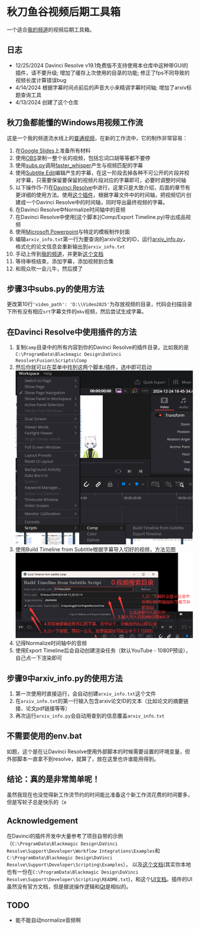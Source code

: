 # 秋刀鱼谷视频后期工具箱

一个适合[我的频道](https://space.bilibili.com/823532)的视频后期工具箱。

## 日志
- 12/25/2024 Davinci Resolve v19.1免费版不支持使用本仓库中这种带GUI的插件，请不要升级; 增加了缓存上次使用的目录的功能; 修正了fps不同导致的视频长度计算错误bug
- 4/14/2024 根据字幕时间点前后的声音大小来精调字幕时间轴; 增加了arxiv标题查询工具
- 4/13/2024 创建了这个仓库

## 秋刀鱼都能懂的Windows用视频工作流
这是一个我的频道流水线上的[普通视频](https://www.bilibili.com/video/BV12F4m1N7Mc/)，在新的工作流中，它的制作非常容易：
1. 在[Google Slides](https://docs.google.com/presentation)上准备所有材料
2. 使用[OBS](https://obsproject.com/)录制一整个长的视频，包括忘词口胡等等都不要停
3. 使用[subs.py](subs.py)调用[faster_whisper](https://github.com/SYSTRAN/faster-whisper)产生与视频匹配的字幕
4. 使用[Subtitle Edit](https://github.com/SubtitleEdit/subtitleedit)编辑产生的字幕，在这一阶段去掉各种不可公开的片段并校对字幕，只需要保留要保留的视频片段对应的字幕即可，必要时调整时间轴
5. 以下操作(5-7)在[Davinci Resolve](https://www.blackmagicdesign.com/products/davinciresolve)中进行，这里只是大致介绍，后面的章节有更详细的使用方法。使用[这个插件](<Comp/Build Timeline from Subtitle.py>)，根据字幕文件中的时间轴，把视频切片创建成一个Davinci Resolve中的时间轴，同时导出最终视频的字幕。
6. 在Davinci Resolve中Normalize时间轴中的音频
7. 在Davinci Resolve中使用[这个脚本](Comp/Export Timeline.py)导出成品视频
8. 使用[Microsoft Powerpoint](https://www.microsoft.com/en-us/microsoft-365/powerpoint)与特定的模板制作封面
9. 编辑`arxiv_info.txt`第一行为要查询的arxiv论文的ID，运行[arxiv_info.py](arxiv_info.py)，格式化的论文信息会重新输出到`arxiv_info.txt`
10. 手动上传到[我的频道](https://space.bilibili.com/823532)，并更新[这个文档](https://docs.qq.com/sheet/DSUdOTG9xWUdydVB6)
11. 等待审核结束，添加字幕，添加视频到合集
12. 和观众吹一会儿牛，然后摸了

## 步骤3中subs.py的使用方法
更改第10行`'video_path': 'D:\\Video2025'`为存放视频的目录，代码会扫描目录下所有没有相应`srt`字幕文件的`mkv`视频，然后尝试生成字幕。

## 在Davinci Resolve中使用插件的方法
1. 复制`Comp`目录中的所有内容到你的Davinci Resolve的插件目录，比如我的是`C:\ProgramData\Blackmagic Design\DaVinci Resolve\Fusion\Scripts\Comp`
2. 然后你就可以在菜单中找到这两个脚本/插件，选中即可启动
![alt text](figs/menu.png)
3. 使用Build Timeline from Subtitle根据字幕导入切好的视频，方法见图
![alt text](figs/plugin.png)
4. 记得Normalize时间轴中的音频
5. 使用Export Timeline后会自动创建渲染任务（默认YouTube - 1080P预设），自己点一下渲染即可

## 步骤9中arxiv_info.py的使用方法
1. 第一次使用时直接运行，会自动创建`arxiv_info.txt`这个文件
2. 在`arxiv_info.txt`的第一行输入包含arxiv论文ID的文本（比如论文的摘要链接、论文pdf链接等等）
3. 再次运行`arxiv_info.py`会自动用查到的信息覆盖`arxiv_info.txt`

## 不需要使用的env.bat
如题，这个是在让Davinci Resolve使用外部脚本的时候需要设置的环境变量，但外部脚本一直拿不到resolve，就算了，放在这里也许谁能用得到。

## 结论：真的是非常简单呢！
虽然我现在也没觉得新工作流节约的时间能比准备这个新工作流花费的时间要多，但是写轮子总是快乐的（x

## Acknowledgement
在Davinci的插件开发中大量参考了项目自带的示例（`C:\ProgramData\Blackmagic Design\DaVinci Resolve\Support\Developer\Workflow Integrations\Examples`和`C:\ProgramData\Blackmagic Design\DaVinci Resolve\Support\Developer\Scripting\Examples`），
以及[这个文档](https://resolve.cafe/developers/scripting/)(其实你本地也有一份在`C:\ProgramData\Blackmagic Design\DaVinci Resolve\Support\Developer\Scripting\README.txt`)，和这个[UI文档](https://resolvedevdoc.readthedocs.io/en/latest/UI_elements_attrb.html#window)。插件的UI虽然没有官方文档，但是据说操作逻辑和[Qt](https://www.qt.io/)是相似的。

## TODO
- 能不能自动normalize音频啊
